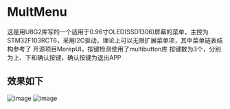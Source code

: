 # MultMenu
这是用U8G2库写的一个适用于0.96寸OLED(SSD1306)屏幕的菜单，主控为STM32F103RCT6，采用I2C驱动，理论上可以无限扩展菜单项，其中菜单链表结构参考了
开源项目MorepUI，按键检测使用了multibutton库
按键数为3个，分别为上、下和确认按键，确认按键为退出APP
## 效果如下
![image](https://github.com/JFeng-Z/MultMenu/blob/master/Image/img1.png)
![image](https://github.com/JFeng-Z/MultMenu/blob/master/Image/img2.png)

